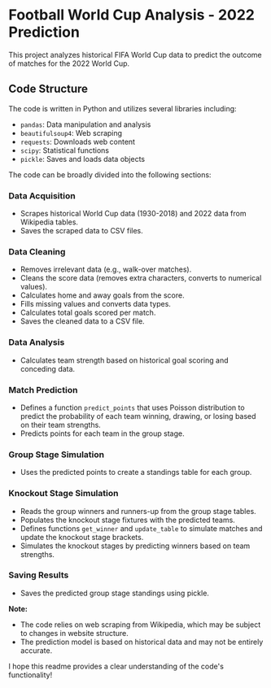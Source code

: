 # Football World Cup Analysis - 2022 Prediction

This project analyzes historical FIFA World Cup data to predict the outcome of matches for the 2022 World Cup.

## Code Structure

The code is written in Python and utilizes several libraries including:

- `pandas`: Data manipulation and analysis
- `beautifulsoup4`: Web scraping
- `requests`: Downloads web content
- `scipy`: Statistical functions
- `pickle`: Saves and loads data objects

The code can be broadly divided into the following sections:

### Data Acquisition

- Scrapes historical World Cup data (1930-2018) and 2022 data from Wikipedia tables.
- Saves the scraped data to CSV files.

### Data Cleaning

- Removes irrelevant data (e.g., walk-over matches).
- Cleans the score data (removes extra characters, converts to numerical values).
- Calculates home and away goals from the score.
- Fills missing values and converts data types.
- Calculates total goals scored per match.
- Saves the cleaned data to a CSV file.

### Data Analysis

- Calculates team strength based on historical goal scoring and conceding data.

### Match Prediction

- Defines a function `predict_points` that uses Poisson distribution to predict the probability of each team winning, drawing, or losing based on their team strengths.
- Predicts points for each team in the group stage.

### Group Stage Simulation

- Uses the predicted points to create a standings table for each group.

### Knockout Stage Simulation

- Reads the group winners and runners-up from the group stage tables.
- Populates the knockout stage fixtures with the predicted teams.
- Defines functions `get_winner` and `update_table` to simulate matches and update the knockout stage brackets.
- Simulates the knockout stages by predicting winners based on team strengths.

### Saving Results

- Saves the predicted group stage standings using pickle.

**Note:**

- The code relies on web scraping from Wikipedia, which may be subject to changes in website structure.
- The prediction model is based on historical data and may not be entirely accurate.

I hope this readme provides a clear understanding of the code's functionality!
